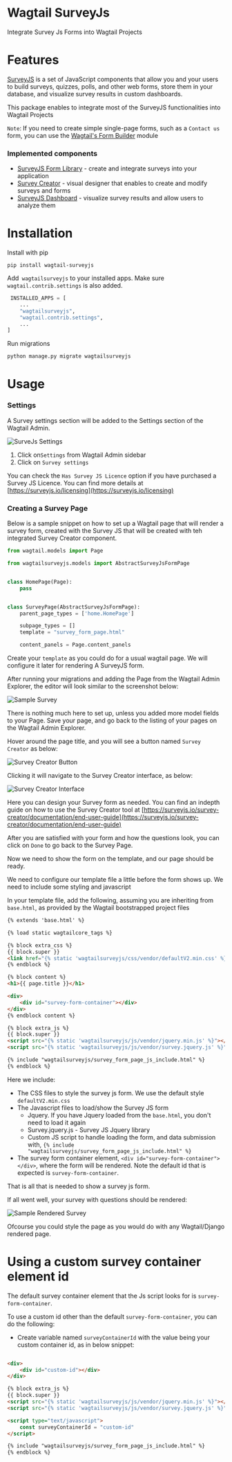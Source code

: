 # Wagtail SurveyJs

Integrate Survey Js Forms into Wagtail Projects

# Features

[SurveyJS](https://surveyjs.io) is a set of JavaScript components that allow you and your users to build surveys,
quizzes, polls, and other web forms, store them in your database, and visualize survey results in custom dashboards.

This package enables to integrate most of the SurveyJS functionalities into Wagtail Projects

`Note`: If you need to create simple single-page forms, such as a `Contact us` form, you can use
the [Wagtail's Form Builder](https://docs.wagtail.org/en/latest/reference/contrib/forms/) module

### Implemented components

- [SurveyJS Form Library](https://surveyjs.io/form-library/documentation/overview) - create and integrate surveys into
  your application
- [Survey Creator](https://surveyjs.io/survey-creator/documentation/overview) - visual designer that enables to create
  and modify surveys and forms
- [SurveyJS Dashboard](https://surveyjs.io/dashboard/documentation/overview) - visualize survey results and allow users
  to analyze them

# Installation

Install with pip

```shell
pip install wagtail-surveyjs
```

Add` wagtailsurveyjs` to your installed apps. Make sure `wagtail.contrib.settings` is also added.

```python
 INSTALLED_APPS = [
    ...
    "wagtailsurveyjs",
    "wagtail.contrib.settings",
    ...
]
```

Run migrations

```shell
python manage.py migrate wagtailsurveyjs
```

# Usage

### Settings

A Survey settings section will be added to the Settings section of the Wagtail Admin.

![SurveJs Settings](screenshots/surveyjs_settings.png)

1. Click on`Settings` from Wagtail Admin sidebar
2. Click on `Survey settings`

You can check the `Has Survey JS Licence` option if you have purchased a Survey JS Licence. You can find more details
at [https://surveyjs.io/licensing](https://surveyjs.io/licensing)

### Creating a Survey Page

Below is a sample snippet on how to set up a Wagtail page that will render a survey form, created with the Survey JS
that will be created with teh integrated Survey Creator component.

```python
from wagtail.models import Page

from wagtailsurveyjs.models import AbstractSurveyJsFormPage


class HomePage(Page):
    pass


class SurveyPage(AbstractSurveyJsFormPage):
    parent_page_types = ['home.HomePage']

    subpage_types = []
    template = "survey_form_page.html"

    content_panels = Page.content_panels
```

Create your `template` as you could do for a usual wagtail page. We will configure it later for rendering A SurveyJS
form.

After running your migrations and adding the Page from the Wagtail Admin Explorer, the editor will look similar to the
screenshot below:

![Sample Survey](screenshots/sample_survey.png)

There is nothing much here to set up, unless you added more model fields to your Page. Save your page, and go back to
the listing of your pages on the Wagtail Admin Explorer.

Hover around the page title, and you will see a button named `Survey Creator` as below:

![Survey Creator Button](screenshots/survey_creator_button.png)

Clicking it will navigate to the Survey Creator interface, as below:

![Survey Creator Interface](screenshots/survey_creator_interface.png)

Here you can design your Survey form as needed. You can find an indepth guide on how to use the Survey Creator tool
at [https://surveyjs.io/survey-creator/documentation/end-user-guide](https://surveyjs.io/survey-creator/documentation/end-user-guide)

After you are satisfied with your form and how the questions look, you can click on `Done` to go back to the Survey
Page.

Now we need to show the form on the template, and our page should be ready.

We need to configure our template file a little before the form shows up. We need to include some styling and javascript

In your template file, add the following, assuming you are inheriting from `base.html`, as provided by the Wagtail
bootstrapped project files

```html
{% extends 'base.html' %}

{% load static wagtailcore_tags %}

{% block extra_css %}
{{ block.super }}
<link href="{% static 'wagtailsurveyjs/css/vendor/defaultV2.min.css' %}" type="text/css" rel="stylesheet">
{% endblock %}

{% block content %}
<h1>{{ page.title }}</h1>

<div>
    <div id="survey-form-container"></div>
</div>
{% endblock content %}

{% block extra_js %}
{{ block.super }}
<script src="{% static 'wagtailsurveyjs/js/vendor/jquery.min.js' %}"></script>
<script src="{% static 'wagtailsurveyjs/js/vendor/survey.jquery.js' %}"></script>

{% include "wagtailsurveyjs/survey_form_page_js_include.html" %}
{% endblock %}

```

Here we include:

- The CSS files to style the survey js form. We use the default style `defaultV2.min.css`
- The Javascript files to load/show the Survey JS form
    - Jquery. If you have Jquery loaded from the `base.html`, you don't need to load it again
    - Survey.jquery.js - Survey JS Jquery library
    - Custom JS script to handle loading the form, and data submission
      with, `{% include "wagtailsurveyjs/survey_form_page_js_include.html" %}`
- The survey form container element, `<div id="survey-form-container"></div>`, where the form will be rendered. Note the
  default id that is expected is `survey-form-container`.

That is all that is needed to show a survey js form.

If all went well, your survey with questions should be rendered:

![Sample Rendered Survey](screenshots/sample_survey_template.png)

Ofcourse you could style the page as you would do with any Wagtail/Django rendered page.

# Using a custom survey container element id

The default survey container element that the Js script looks for is `survey-form-container`.

To use a custom id other than the default `survey-form-container`, you can do the following:

- Create variable named `surveyContainerId` with the value being your custom container id, as in below snippet:

```html

<div>
    <div id="custom-id"></div>
</div>

{% block extra_js %}
{{ block.super }}
<script src="{% static 'wagtailsurveyjs/js/vendor/jquery.min.js' %}"></script>
<script src="{% static 'wagtailsurveyjs/js/vendor/survey.jquery.js' %}"></script>

<script type="text/javascript">
    const surveyContainerId = "custom-id"
</script>

{% include "wagtailsurveyjs/survey_form_page_js_include.html" %}
{% endblock %}
```








